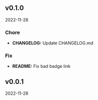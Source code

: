 
## v0.1.0
2022-11-28
### Chore

* **CHANGELOG:** Update CHANGELOG.md

### Fix

* **README:** Fix bad badge link


## v0.0.1
2022-11-28
